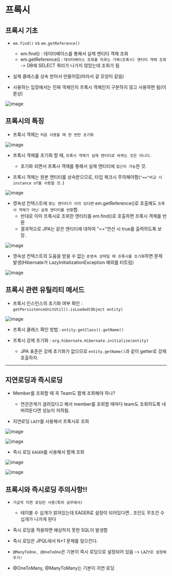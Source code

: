 # 프록시

## 프록시 기초

- `em.find()` vs `em.getReference()`
  - em.find() : 데이터베이스를 통해서 실제 엔티티 객체 조회
  - em.getReference() : `데이터베이스 조회를 미루는 가짜(프록시) 엔티티 객체 조회` -> DB에 SELECT 쿼리가 나가지 않았는데 조회가 됨

- 실제 클래스를 상속 받아서 만들어짐(따라서 겉 모양이 같음)

- 사용하는 입장에서는 진짜 객체인지 프록시 객체인지 구분하지 않고 사용하면 됨(이론상)

![image](https://user-images.githubusercontent.com/109258306/224525851-a0dc1a35-e57f-4420-8a7f-20d180e7ae79.png)

## 프록시의 특징

- 프록시 객체는 `처음 사용할 때 한 번만 초기화`

![image](https://user-images.githubusercontent.com/109258306/224526044-5f347597-a4ee-4e4f-8b5b-b0f5d43ffaaf.png)

- 프록시 객체를 초기화 할 때, `프록시 객체가 실제 엔티티로 바뀌는 것은 아니다.`
  - 초기화 되면서 프록시 객체를 통해서 실제 엔티티에 `접근이 가능`한 것.

- 프록시 객체는 원본 엔티티를 상속받으므로, 타입 체크시 주의해야함(`"=="비교 시 instance of를 사용할 것.`)

![image](https://user-images.githubusercontent.com/109258306/224526355-17e4e08f-c739-4d0c-974d-92518e30342f.png)

- 영속성 컨텍스트에 `찾는 엔티티가 이미 있다면` em.getReference()로 호출해도 `프록시 객체가 아닌 실제 엔티티를 반환`함.
  - 반대로 이미 프록시로 조회한 엔티티를 em.find()로 호출하면 프록시 객체를 반환
  - 결과적으로 JPA는 같은 엔티티에 대하여 "=="연산 시 true를 출력하도록 보장.

![image](https://user-images.githubusercontent.com/109258306/224526816-24f2cb25-631d-442b-88cb-d65390497e75.png)

- 영속성 컨텍스트의 도움을 받을 수 없는 `준영속 상태일 때 프록시를 초기화`하면 문제 발생(Hibernate가 LazyInitializationException 예외를 터트림)

![image](https://user-images.githubusercontent.com/109258306/224530144-beef050e-6856-446c-9d27-bf2dd0e6ff0e.png)

## 프록시 관련 유틸리티 메서드

- 프록시 인스턴스의 초기화 여부 확인 : `getPersistenceUnitUtil().isLoaded(Object entity)`

![image](https://user-images.githubusercontent.com/109258306/224530399-1155d959-2750-4288-88d2-0178e4fadd6d.png)

- 프록시 클래스 확인 방법 : `entity.getClass().getName()`
 
- 프록시 강제 초기화 : `org.hibernate.Hibernate.initialize(entity)`
  - JPA 표준은 강제 초기화가 없으므로 `entity.getName()`과 같이 getter로 강제 호출하자.

---

## 지연로딩과 즉시로딩

- Member를 조회할 때 꼭 Team도 함께 조회해야 하나?
  - 연관관계가 걸려있다고 해서 member를 조회할 때마다 team도 조회하도록 내버려둔다면 성능이 저하됨.

- 지연로딩 `LAZY`를 사용해서 프록시로 조회

![image](https://user-images.githubusercontent.com/109258306/224531553-bb0fd9bc-2c3e-4e46-9304-2202aff32432.png)

![image](https://user-images.githubusercontent.com/109258306/224533124-6ff61d43-859d-46a4-82e9-d8343ddde380.png)

- 즉시 로딩 `EAGER`를 사용해서 함께 조회

![image](https://user-images.githubusercontent.com/109258306/224533214-c7713bde-4fbd-406f-a7f5-d6906932f56f.png)

![image](https://user-images.githubusercontent.com/109258306/224533421-f1ba6f41-3041-4039-b762-b687f1d12a07.png)

## 프록시와 즉시로딩 주의사항!!

- `가급적 지연 로딩만 사용(특히 실무에서)`
  - 테이블 수 십개가 얽혀있는데 EAGER로 설정이 되어있다면.. 조인도 무조건 수 십개가 나가게 된다

- 즉시 로딩을 적용하면 예상하지 못한 SQL이 발생함

- 즉시 로딩은 JPQL에서 N+1 문제를 일으킨다.

- `@ManyToOne, @OneToOne`은 기본이 즉시 로딩으로 설정되어 있음 -> `LAZY로 설정해주기!`

- @OneToMany, @ManyToMany는 기본이 지연 로딩


